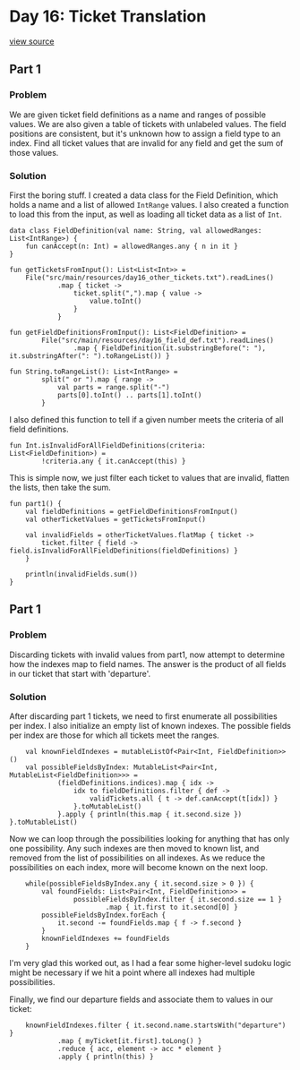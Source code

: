 # Day 16: Ticket Translation
[view source](/src/main/kotlin/day16/Day16.kt)
## Part 1
### Problem
We are given ticket field definitions as a name and ranges of possible values.
We are also given a table of tickets with unlabeled values. The field positions are
consistent, but it's unknown how to assign a field type to an index.
Find all ticket values that are invalid for any field and get the sum of those values.
### Solution
First the boring stuff. I created a data class for the Field Definition, which holds
a name and a list of allowed `IntRange` values. I also created a function to load this
from the input, as well as loading all ticket data as a list of `Int`.
```
data class FieldDefinition(val name: String, val allowedRanges: List<IntRange>) {
    fun canAccept(n: Int) = allowedRanges.any { n in it }
}

fun getTicketsFromInput(): List<List<Int>> =
    File("src/main/resources/day16_other_tickets.txt").readLines()
            .map { ticket ->
                ticket.split(",").map { value ->
                    value.toInt()
                }
            }

fun getFieldDefinitionsFromInput(): List<FieldDefinition> =
        File("src/main/resources/day16_field_def.txt").readLines()
                .map { FieldDefinition(it.substringBefore(": "), it.substringAfter(": ").toRangeList()) }

fun String.toRangeList(): List<IntRange> =
        split(" or ").map { range ->
            val parts = range.split("-")
            parts[0].toInt() .. parts[1].toInt()
        }
```
I also defined this function to tell if a given number meets the criteria
of all field definitions.
```
fun Int.isInvalidForAllFieldDefinitions(criteria: List<FieldDefinition>) =
        !criteria.any { it.canAccept(this) }
```
This is simple now, we just filter each ticket to values that are invalid, flatten the lists,
then take the sum.
```
fun part1() {
    val fieldDefinitions = getFieldDefinitionsFromInput()
    val otherTicketValues = getTicketsFromInput()

    val invalidFields = otherTicketValues.flatMap { ticket ->
        ticket.filter { field -> field.isInvalidForAllFieldDefinitions(fieldDefinitions) }
    }

    println(invalidFields.sum())
}
```
## Part 1
### Problem
Discarding tickets with invalid values from part1, now attempt to determine how the
indexes map to field names.
The answer is the product of all fields in our ticket that start with 'departure'.
### Solution
After discarding part 1 tickets, we need to first enumerate all possibilities per index.
I also initialize an empty list of known indexes.
The possible fields per index are those for which all tickets meet the ranges.
```
    val knownFieldIndexes = mutableListOf<Pair<Int, FieldDefinition>>()
    val possibleFieldsByIndex: MutableList<Pair<Int, MutableList<FieldDefinition>>> =
            (fieldDefinitions.indices).map { idx ->
                idx to fieldDefinitions.filter { def ->
                    validTickets.all { t -> def.canAccept(t[idx]) }
                }.toMutableList()
            }.apply { println(this.map { it.second.size }) }.toMutableList()
```
Now we can loop through the possibilities looking for anything that has only one possibility.
Any such indexes are then moved to known list, and removed from the list of possibilities on
all indexes. As we reduce the possibilities on each index, more will become known on the
next loop.
```
    while(possibleFieldsByIndex.any { it.second.size > 0 }) {
        val foundFields: List<Pair<Int, FieldDefinition>> =
                possibleFieldsByIndex.filter { it.second.size == 1 }
                        .map { it.first to it.second[0] }
        possibleFieldsByIndex.forEach {
            it.second -= foundFields.map { f -> f.second }
        }
        knownFieldIndexes += foundFields
    }
```
I'm very glad this worked out, as I had a fear some higher-level sudoku logic
might be necessary if we hit a point where all indexes had multiple possibilities.

Finally, we find our departure fields and associate them to values in our ticket:
```
    knownFieldIndexes.filter { it.second.name.startsWith("departure") }
            .map { myTicket[it.first].toLong() }
            .reduce { acc, element -> acc * element }
            .apply { println(this) }
```
